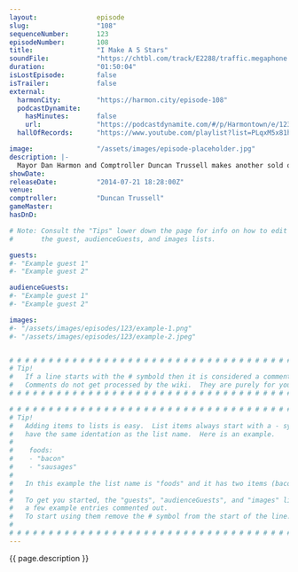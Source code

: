 ```yaml
---
layout:               episode
slug:                 "108"
sequenceNumber:       123
episodeNumber:        108
title:                "I Make A 5 Stars"
soundFile:            "https://chtbl.com/track/E2288/traffic.megaphone.fm/STA9185241368.mp3?updated=1556325079"
duration:             "01:50:04"
isLostEpisode:        false
isTrailer:            false
external:
  harmonCity:         "https://harmon.city/episode-108"
  podcastDynamite:
    hasMinutes:       false
    url:              "https://podcastdynamite.com/#/p/Harmontown/e/123/108"
  hallOfRecords:      "https://www.youtube.com/playlist?list=PLqxM5x81hNObORGwI5Lrg8cWgtv3nTO5Y"

image:                "/assets/images/episode-placeholder.jpg"
description: |-
  Mayor Dan Harmon and Comptroller Duncan Trussell makes another sold out show at Nerdmelt Theater one for the ages!
showDate:             
releaseDate:          "2014-07-21 18:28:00Z"
venue:                
comptroller:          "Duncan Trussell"
gameMaster:           
hasDnD:               

# Note: Consult the "Tips" lower down the page for info on how to edit
#       the guest, audienceGuests, and images lists.

guests:
#- "Example guest 1"
#- "Example guest 2"

audienceGuests:
#- "Example guest 1"
#- "Example guest 2"

images:
#- "/assets/images/episodes/123/example-1.png"
#- "/assets/images/episodes/123/example-2.jpeg"


# # # # # # # # # # # # # # # # # # # # # # # # # # # # # # # # # # # # # # # # # # # # #
# Tip!
#   If a line starts with the # symbold then it is considered a comment.
#   Comments do not get processed by the wiki.  They are purely for your information.
# # # # # # # # # # # # # # # # # # # # # # # # # # # # # # # # # # # # # # # # # # # # #

# # # # # # # # # # # # # # # # # # # # # # # # # # # # # # # # # # # # # # # # # # # # #
# Tip!
#   Adding items to lists is easy.  List items always start with a - symbol and have
#   have the same identation as the list name.  Here is an example.
#
#    foods:
#    - "bacon"
#    - "sausages"
#
#   In this example the list name is "foods" and it has two items (bacon, and sausages).
#
#   To get you started, the "guests", "audienceGuests", and "images" lists below have
#   a few example entries commented out.
#   To start using them remove the # symbol from the start of the line.
#
# # # # # # # # # # # # # # # # # # # # # # # # # # # # # # # # # # # # # # # # # # # # #
---
```


<!-- The episode description will be rendered here -->
{{ page.description }}

<!-- Add your content BELOW here -->
<!-- vvvvvvvvvvvvvvvvvvvvvvvvvvv -->




<!-- ^^^^^^^^^^^^^^^^^^^^^^^^^^^ -->
<!-- Add your content ABOVE here -->

<!-- The episode gallery will be rendered here -->